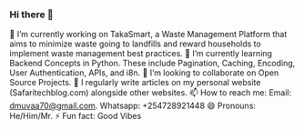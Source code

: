 ### Hi there 👋

<!--
**dmuvaa/dmuvaa** is a ✨ _special_ ✨ repository because its `README.md` (this file) appears on your GitHub profile.
-->

🔭 I’m currently working on TakaSmart, a Waste Management Platform that aims to minimize waste going to landfills and reward households to implement waste management best practices.
🌱 I’m currently learning Backend Concepts in Python. These include Pagination, Caching, Encoding, User Authentication, APIs, and i8n.
👯 I’m looking to collaborate on Open Source Projects.
💬 I regularly write articles on my personal website (Safaritechblog.com) alongside other websites.
📫 How to reach me: Email: dmuvaa70@gmail.com. Whatsapp: +254728921448
😄 Pronouns: He/Him/Mr.
⚡ Fun fact: Good Vibes
